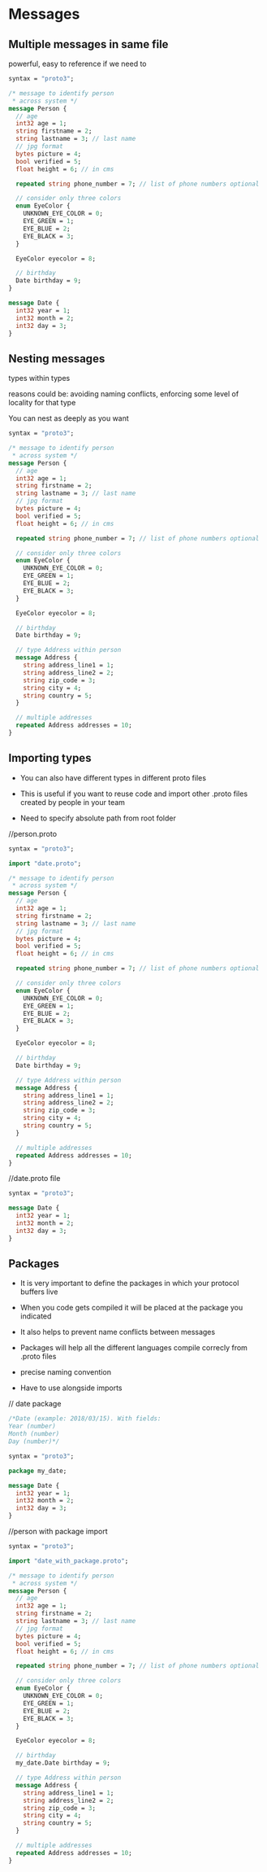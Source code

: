 # Messages

## Multiple messages in same file

powerful, easy to reference if we need to

```proto
syntax = "proto3";

/* message to identify person
 * across system */
message Person {
  // age
  int32 age = 1;
  string firstname = 2;
  string lastname = 3; // last name
  // jpg format
  bytes picture = 4;
  bool verified = 5;
  float height = 6; // in cms

  repeated string phone_number = 7; // list of phone numbers optional

  // consider only three colors
  enum EyeColor {
    UNKNOWN_EYE_COLOR = 0;
    EYE_GREEN = 1;
    EYE_BLUE = 2;
    EYE_BLACK = 3;
  }

  EyeColor eyecolor = 8;

  // birthday
  Date birthday = 9;
}

message Date {
  int32 year = 1;
  int32 month = 2;
  int32 day = 3;
}
```

## Nesting messages

types within types

reasons could be: avoiding naming conflicts, enforcing some level of locality for that type

You can nest as deeply as you want

```proto
syntax = "proto3";

/* message to identify person
 * across system */
message Person {
  // age
  int32 age = 1;
  string firstname = 2;
  string lastname = 3; // last name
  // jpg format
  bytes picture = 4;
  bool verified = 5;
  float height = 6; // in cms

  repeated string phone_number = 7; // list of phone numbers optional

  // consider only three colors
  enum EyeColor {
    UNKNOWN_EYE_COLOR = 0;
    EYE_GREEN = 1;
    EYE_BLUE = 2;
    EYE_BLACK = 3;
  }

  EyeColor eyecolor = 8;

  // birthday
  Date birthday = 9;

  // type Address within person
  message Address {
    string address_line1 = 1;
    string address_line2 = 2;
    string zip_code = 3;
    string city = 4;
    string country = 5;
  }

  // multiple addresses
  repeated Address addresses = 10;
}
```

## Importing types

* You can also have different types in different proto files

* This is useful if you want to reuse code and import other .proto files created by people in your team

* Need to specify absolute path from root folder

//person.proto

```proto
syntax = "proto3";

import "date.proto";

/* message to identify person
 * across system */
message Person {
  // age
  int32 age = 1;
  string firstname = 2;
  string lastname = 3; // last name
  // jpg format
  bytes picture = 4;
  bool verified = 5;
  float height = 6; // in cms

  repeated string phone_number = 7; // list of phone numbers optional

  // consider only three colors
  enum EyeColor {
    UNKNOWN_EYE_COLOR = 0;
    EYE_GREEN = 1;
    EYE_BLUE = 2;
    EYE_BLACK = 3;
  }

  EyeColor eyecolor = 8;

  // birthday
  Date birthday = 9;

  // type Address within person
  message Address {
    string address_line1 = 1;
    string address_line2 = 2;
    string zip_code = 3;
    string city = 4;
    string country = 5;
  }

  // multiple addresses
  repeated Address addresses = 10;
}
```

//date.proto file

```proto
syntax = "proto3";

message Date {
  int32 year = 1;
  int32 month = 2;
  int32 day = 3;
}
```

## Packages

* It is very important to define the packages in which your protocol buffers live

* When you code gets compiled it will be placed at the package you indicated

* It also helps to prevent name conflicts between messages

* Packages will help all the different languages compile correcly from .proto files

* precise naming convention

* Have to use alongside imports

// date package

```proto
/*Date (example: 2018/03/15). With fields:
Year (number)
Month (number)
Day (number)*/

syntax = "proto3";

package my_date;

message Date {
  int32 year = 1;
  int32 month = 2;
  int32 day = 3;
}
```

//person with package import

```proto
syntax = "proto3";

import "date_with_package.proto";

/* message to identify person
 * across system */
message Person {
  // age
  int32 age = 1;
  string firstname = 2;
  string lastname = 3; // last name
  // jpg format
  bytes picture = 4;
  bool verified = 5;
  float height = 6; // in cms

  repeated string phone_number = 7; // list of phone numbers optional

  // consider only three colors
  enum EyeColor {
    UNKNOWN_EYE_COLOR = 0;
    EYE_GREEN = 1;
    EYE_BLUE = 2;
    EYE_BLACK = 3;
  }

  EyeColor eyecolor = 8;

  // birthday
  my_date.Date birthday = 9;

  // type Address within person
  message Address {
    string address_line1 = 1;
    string address_line2 = 2;
    string zip_code = 3;
    string city = 4;
    string country = 5;
  }

  // multiple addresses
  repeated Address addresses = 10;
}
```

